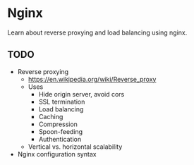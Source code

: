 # Nginx

Learn about reverse proxying and load balancing using nginx.

<!-- slide-include ../../BANNER.md -->

<!-- START doctoc -->
<!-- END doctoc -->



## TODO

* Reverse proxying
  * https://en.wikipedia.org/wiki/Reverse_proxy
  * Uses
    * Hide origin server, avoid cors
    * SSL termination
    * Load balancing
    * Caching
    * Compression
    * Spoon-feeding
    * Authentication
  * Vertical vs. horizontal scalability
* Nginx configuration syntax
